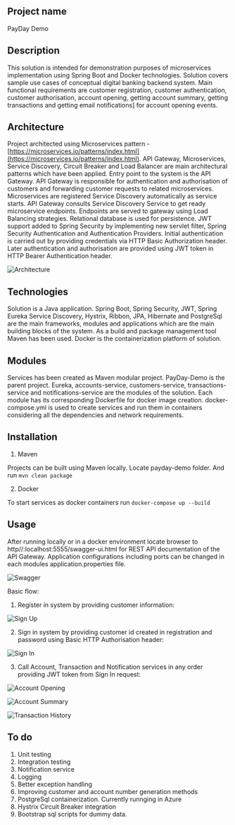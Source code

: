 ## Project name
PayDay Demo

## Description
This solution is intended for demonstration purposes of microservices implementation using Spring Boot and Docker technologies.
Solution covers sample use cases of conceptual digital banking backend system. Main functional requirements are customer registration,
customer authentication, customer authorisation, account opening, getting account summary, getting transactions and getting email notifications]
for account opening events. 

## Architecture
Project architected using Microservices pattern -[https://microservices.io/patterns/index.html](https://microservices.io/patterns/index.html).
API Gateway, Microservices, Service Discovery, Circuit Breaker and Load Balancer are main architectural patterns which have been applied. 
Entry point to the system is the API Gateway. API Gateway is responsible for authentication and authorisation of customers and forwarding 
customer requests to related microservices. Microservices are registered Service Discovery automatically as service starts. 
API Gateway consults Service Discovery Service to get ready microservice endpoints. Endpoints are served to gateway using Load Balancing
strategies. Relational database is used for persistence. JWT support added to Spring Security by implementing new servlet filter, Spring Security Authentication and Authentication Providers. Initial authentication is carried out by providing credentials via HTTP Basic Authorization header. Later authentication and authorisation are provided using JWT token in HTTP Bearer Authentication header.

![Architecture](https://user-images.githubusercontent.com/10387661/73612003-4aad3b80-4601-11ea-913b-ca046969e295.png)

## Technologies

Solution is a Java application. Spring Boot, Spring Security, JWT, Spring Eureka Service Discovery, Hystrix, Ribbon, JPA, Hibernate and PostgreSql
are the main frameworks, modules and applications which are the main building blocks of the system. As a build and package management tool
Maven has been used. Docker is the containerization platform of solution.

## Modules

Services has been created as Maven modular project. PayDay-Demo is the parent project. Eureka, accounts-service, customers-service, transactions-service and notifications-service are the modules of the solution. Each module has its corresponding Dockerfile for docker image creation. docker-compose.yml is used to create services and run them in containers considering all the dependencies and network requirements.
## Installation

1. Maven 

Projects can be built using Maven locally. Locate payday-demo folder. And run ```mvn clean package```

2. Docker

To start services as docker containers run ```docker-compose up --build```

## Usage

After running locally or in a docker environment locate browser to http//:localhost:5555/swagger-ui.html for REST API documentation of the API Gateway. Application configurations including ports can be changed in each modules application.properties file.

![Swagger](https://user-images.githubusercontent.com/10387661/73612367-85fd3980-4604-11ea-8e62-f2c319cd7d67.PNG)

Basic flow:

1. Register in system by providing customer information: 

![Sign Up](https://user-images.githubusercontent.com/10387661/73611404-fbfca300-45fa-11ea-8766-a8a1d8c092cc.PNG)

2. Sign in system by providing customer id created in registration and password using Basic HTTP Authorisation header:

![Sign In](https://user-images.githubusercontent.com/10387661/73611403-fb640c80-45fa-11ea-843c-6f7ad9ad1a07.PNG)

3. Call Account, Transaction and Notification services in any order providing JWT token from Sign In request:

![Account Opening](https://user-images.githubusercontent.com/10387661/73611401-facb7600-45fa-11ea-88a6-3d4c20469213.PNG)

![Account Summary](https://user-images.githubusercontent.com/10387661/73611402-facb7600-45fa-11ea-99e1-1f5a8548748d.PNG)

![Transaction History](https://user-images.githubusercontent.com/10387661/73611406-fc953980-45fa-11ea-886a-5a18366b1c92.PNG)

## To do

1. Unit testing
2. Integration testing
3. Notification service
4. Logging
5. Better exception handling
6. Improving customer and account number generation methods
7. PostgreSql containerization. Currently runnging in Azure
8. Hystrix Circuit Breaker integration
9. Bootstrap sql scripts for dummy data.

